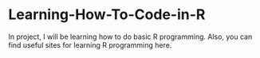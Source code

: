 # Learning-How-To-Code-in-R
In project, I will be learning how to do basic R programming. Also, you can find useful sites for learning R programming here.

